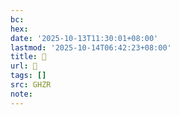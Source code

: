```yaml
---
bc:
hex:
date: '2025-10-13T11:30:01+08:00'
lastmod: '2025-10-14T06:42:23+08:00'
title: 󰤇
url: 󰤇
tags: []
src: GHZR
note:
---
```


